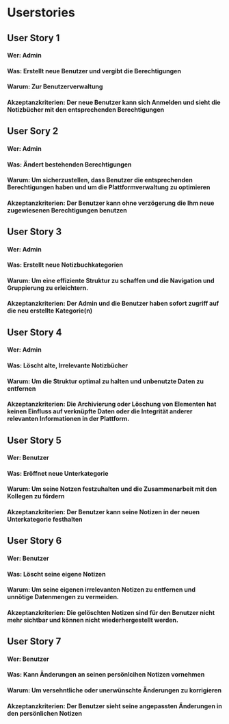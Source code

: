 # Userstories

## User Story 1
#### Wer: Admin
#### Was: Erstellt neue Benutzer und vergibt die Berechtigungen
#### Warum: Zur Benutzerverwaltung
#### Akzeptanzkriterien: Der neue Benutzer kann sich Anmelden und sieht die Notizbücher mit den entsprechenden Berechtigungen

## User Sory 2
#### Wer: Admin
#### Was: Ändert bestehenden Berechtigungen
#### Warum: Um sicherzustellen, dass Benutzer die entsprechenden Berechtigungen haben und um die Plattformverwaltung zu optimieren
#### Akzeptanzkriterien: Der Benutzer kann ohne verzögerung die Ihm neue zugewiesenen Berechtigungen benutzen

## User Story 3
#### Wer: Admin
#### Was: Erstellt neue Notizbuchkategorien 
#### Warum: Um eine effiziente Struktur zu schaffen und die Navigation und Gruppierung zu erleichtern.
#### Akzeptanzkriterien: Der Admin und die Benutzer haben sofort zugriff auf die neu erstellte Kategorie(n) 

## User Story 4
#### Wer: Admin 
#### Was: Löscht alte, Irrelevante Notizbücher
#### Warum: Um die Struktur optimal zu halten und unbenutzte Daten zu entfernen
#### Akzeptanzkriterien: Die Archivierung oder Löschung von Elementen hat keinen Einfluss auf verknüpfte Daten oder die Integrität anderer relevanten Informationen in der Plattform.

## User Story 5
#### Wer: Benutzer
#### Was: Eröffnet neue Unterkategorie
#### Warum: Um seine Notzen festzuhalten und die Zusammenarbeit mit den Kollegen zu fördern
#### Akzeptanzkriterien: Der Benutzer kann seine Notizen in der neuen Unterkategorie festhalten

## User Story 6
#### Wer: Benutzer 
#### Was: Löscht seine eigene Notizen
#### Warum: Um seine eigenen irrelevanten Notizen zu entfernen und unnötige Datenmengen zu vermeiden. 
#### Akzeptanzkriterien: Die gelöschten Notizen sind für den Benutzer nicht mehr sichtbar und können nicht wiederhergestellt werden.

## User Story 7 
#### Wer: Benutzer
#### Was: Kann Änderungen an seinen persönlcihen Notizen vornehmen
#### Warum: Um versehntliche oder unerwünschte Änderungen zu korrigieren
#### Akzeptanzkriterien: Der Benutzer sieht seine angepassten Änderungen in den persönlichen Notizen  
